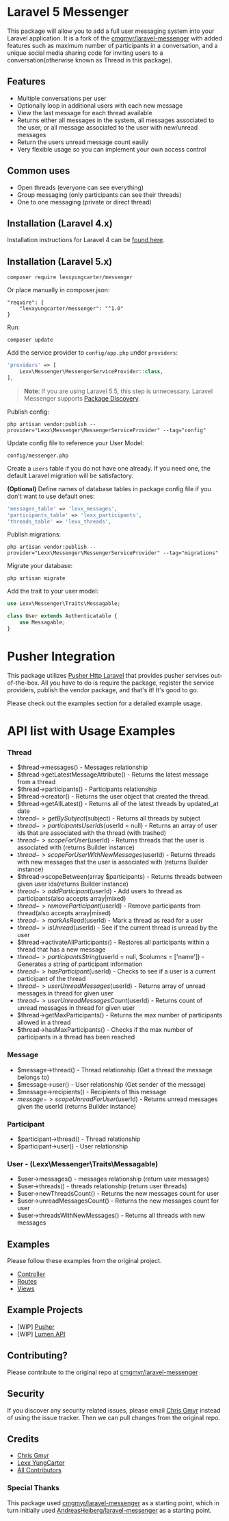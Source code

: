 # Laravel 5 Messenger
This package will allow you to add a full user messaging system into your Laravel application. It is a fork of the [cmgmyr/laravel-messenger](https://github.com/cmgmyr/laravel-messenger) with added features such as maximum number of participants in a conversation, and a unique social media sharing code for inviting users to a conversation(otherwise known as Thread in this package).

## Features
* Multiple conversations per user
* Optionally loop in additional users with each new message
* View the last message for each thread available
* Returns either all messages in the system, all messages associated to the user, or all message associated to the user with new/unread messages
* Return the users unread message count easily
* Very flexible usage so you can implement your own access control

## Common uses
* Open threads (everyone can see everything)
* Group messaging (only participants can see their threads)
* One to one messaging (private or direct thread)

## Installation (Laravel 4.x)
Installation instructions for Laravel 4 can be [found here](https://github.com/cmgmyr/laravel-messenger/tree/v1).

## Installation (Laravel 5.x)
```
composer require lexxyungcarter/messenger
```

Or place manually in composer.json:

```
"require": {
    "lexxyungcarter/messenger": "^1.0"
}
```

Run:

```
composer update
```

Add the service provider to `config/app.php` under `providers`:

```php
'providers' => [
    Lexx\Messenger\MessengerServiceProvider::class,
],
```

> **Note**: If you are using Laravel 5.5, this step is unnecessary. Laravel Messenger supports [Package Discovery](https://laravel.com/docs/5.5/packages#package-discovery).

Publish config:

```
php artisan vendor:publish --provider="Lexx\Messenger\MessengerServiceProvider" --tag="config"
```
	
Update config file to reference your User Model:

```
config/messenger.php
```

Create a `users` table if you do not have one already. If you need one, the default Laravel migration will be satisfactory.

**(Optional)** Define names of database tables in package config file if you don't want to use default ones:

```php
'messages_table' => 'lexx_messages',
'participants_table' => 'lexx_participants',
'threads_table' => 'lexx_threads',
```
    
Publish migrations:

```
php artisan vendor:publish --provider="Lexx\Messenger\MessengerServiceProvider" --tag="migrations"
```

Migrate your database:

```
php artisan migrate
```

Add the trait to your user model:

```php
use Lexx\Messenger\Traits\Messagable;

class User extends Authenticatable {
    use Messagable;
}
```

# Pusher Integration
This package utilizes [Pusher Http Laravel](https://github.com/pusher/pusher-http-laravel) 
that provides pusher servises out-of-the-box. All you have to do is require the package, register the service providers, publish the vendor package, and that's it! It's good to go.

Please check out the examples section for a detailed example usage.

# API list with Usage Examples
### Thread
* $thread->messages() - Messages relationship
* $thread->getLatestMessageAttribute() - Returns the latest message from a thread
* $thread->participants() - Participants relationship
* $thread->creator() - Returns the user object that created the thread.
* $thread->getAllLatest() - Returns all of the latest threads by updated_at date
* $thread->getBySubject($subject) - Returns all threads by subject
* $thread->participantsUserIds($userId = null) - Returns an array of user ids that are associated with the thread (with trashed)
* $thread->scopeForUser($userId) - Returns threads that the user is associated with (returns Builder instance)
* $thread->scopeForUserWithNewMessages($userId) - Returns threads with new messages that the user is associated with (returns Builder instance)
* $thread->scopeBetween(array $participants) - Returns threads between given user ids(returns Builder instance)
* $thread->addParticipant($userId) - Add users to thread as participants(also accepts array|mixed)
* $thread->removeParticipant($userId) - Remove participants from thread(also accepts array|mixed)
* $thread->markAsRead($userId) - Mark a thread as read for a user
* $thread->isUnread($userId) - See if the current thread is unread by the user
* $thread->activateAllParticipants() - Restores all participants within a thread that has a new message
* $thread->participantsString($userId = null, $columns = ['name']) - Generates a string of participant information
* $thread->hasParticipant($userId) - Checks to see if a user is a current participant of the thread
* $thread->userUnreadMessages($userId) - Returns array of unread messages in thread for given user
* $thread->userUnreadMessagesCount($userId) - Returns count of unread messages in thread for given user
* $thread->getMaxParticipants() - Returns the max number of participants allowed in a thread
* $thread->hasMaxParticipants() - Checks if the max number of participants in a thread has been reached

### Message
* $message->thread() - Thread relationship (Get a thread the message belongs to)
* $message->user() - User relationship (Get sender of the message)
* $message->recipients() - Recipients of this message
* $message->scopeUnreadForUser($userId) - Returns unread messages given the userId (returns Builder instance)

### Participant
* $participant->thread() - Thread relationship
* $participant->user() - User relationship

### User - (Lexx\Messenger\Traits\Messagable)
* $user->messages() - messages relationship (return user messages)
* $user->threads() - threads relationship (return user threads)
* $user->newThreadsCount() - Returns the new messages count for user
* $user->unreadMessagesCount() - Returns the new messages count for user
* $user->threadsWithNewMessages() - Returns all threads with new messages

## Examples
Please follow these examples from the original project.
* [Controller](https://github.com/cmgmyr/laravel-messenger/tree/master/examples/MessagesController.php)
* [Routes](https://github.com/cmgmyr/laravel-messenger/tree/master/examples/routes.php)
* [Views](https://github.com/cmgmyr/laravel-messenger/tree/master/examples/views)

## Example Projects
* [WIP] [Pusher](https://github.com/cmgmyr/laravel-messenger-pusher-demo)
* [WIP] [Lumen API](https://github.com/cmgmyr/lumen-messenger-api)


## Contributing? 
Please contribute to the original repo at [cmgmyr/laravel-messenger](https://github.com/cmgmyr/laravel-messenger)

## Security

If you discover any security related issues, please email [Chris Gmyr](mailto:cmgmyr@gmail.com) instead of using the issue tracker. Then we can pull changes from the original repo.

## Credits

- [Chris Gmyr](https://github.com/cmgmyr)
- [Lexx YungCarter](https://github.com/lexxyungcarter)
- [All Contributors](../../contributors)

### Special Thanks
This package used [cmgmyr/laravel-messenger](https://github.com/cmgmyr/laravel-messenger) as a starting point, which in turn initially used [AndreasHeiberg/laravel-messenger](https://github.com/AndreasHeiberg/laravel-messenger) as a starting point.
